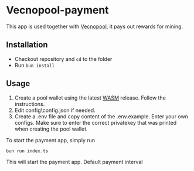 # Vecnopool-payment

This app is used together with [Vecnopool](https://github.com/Vecno-Foundation/vecnopool "Vecnopool App"), it pays out rewards for mining.

## Installation

- Checkout repository and `cd` to the folder
- Run `bun install`

## Usage

1. Create a pool wallet using the latest [WASM](https://github.com/Vecno-Foundation/vecnod/releases "WASM") release. Follow the instructions.
2. Edit config\config.json if needed.
3. Create a .env file and copy content of the .env.example. Enter your own configs. Make sure to enter the correct privatekey that was printed when creating the pool wallet.

To start the payment app, simply run

```commandline
bun run index.ts
```

This will start the payment app. Default payment interval
